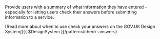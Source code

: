 Provide users with a summary of what information they have entered - especially for letting users check their answers before submitting information to a service.

[Read more about when to use check your answers on the GOV.UK Design System]({{ $DesignSystem }}/patterns/check-answers)